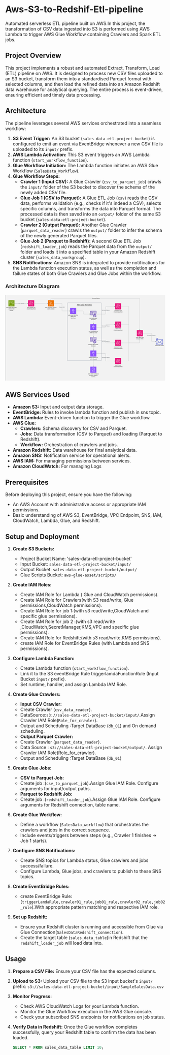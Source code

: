 # Aws-S3-to-Redshif-Etl-pipeline
Automated serverless ETL pipeline built on AWS.In this project, the transformation of CSV data ingested into S3 is performed using  AWS Lambda to trigger AWS Glue Workflow containing Crawlers and Spark ETL jobs.

## Project Overview

This project implements a robust and automated Extract, Transform, Load (ETL) pipeline on AWS. It is designed to process new CSV files uploaded to an S3 bucket, transform them into a standardised Parquet format with selected columns, and then load the refined data into an Amazon Redshift data warehouse for analytical querying. The entire process is event-driven, ensuring efficient and timely data processing.

## Architecture

The pipeline leverages several AWS services orchestrated into a seamless workflow:

1.  **S3 Event Trigger:** An S3 bucket (`sales-data-etl-project-bucket`) is configured to emit an event via EventBridge whenever a new CSV file is uploaded to its `input/` prefix.
2.  **AWS Lambda Activation:** This S3 event triggers an AWS Lambda function (`start_workflow_function`).
3.  **Glue Workflow Initiation:** The Lambda function initiates an AWS Glue Workflow (`SalesData_Workflow`).
4.  **Glue Workflow Steps:**
    * **Crawler 1 (Input CSV):** A Glue Crawler (`csv_to_parquet_job`) crawls the `input/` folder of the S3 bucket to discover the schema of the newly added CSV file.
    * **Glue Job 1 (CSV to Parquet):** A Glue ETL Job (`csv`) reads the CSV data, performs validation (e.g., checks if it's indeed a CSV), selects specific columns, and transforms the data into Parquet format. The processed data is then saved into an `output/` folder of the same S3 bucket (`sales-data-etl-project-bucket`).
    * **Crawler 2 (Output Parquet):** Another Glue Crawler (`parquet_data_reader`) crawls the `output/` folder to infer the schema of the newly generated Parquet files.
    * **Glue Job 2 (Parquet to Redshift):** A second Glue ETL Job (`redshift_loader_job`) reads the Parquet data from the `output/` folder and loads it into a specified table in your Amazon Redshift cluster (`sales_data_workgroup`).
5.  **SNS Notifications:** Amazon SNS is integrated to provide notifications for the Lambda function execution status, as well as the completion and failure states of both Glue Crawlers and Glue Jobs within the workflow.

### Architecture Diagram

![Architecture Diagram](files/sales-data-etl-flowchart.png)

## AWS Services Used

* **Amazon S3:** Input and output data storage.
* **EventBridge:** Rules to invoke lambda function and publish in  sns topic.
* **AWS Lambda:** Event-driven function to trigger the Glue workflow.
* **AWS Glue:**
    * **Crawlers:** Schema discovery for CSV and Parquet.
    * **Jobs:** Data transformation (CSV to Parquet) and loading (Parquet to Redshift).
    * **Workflow:** Orchestration of crawlers and jobs.
* **Amazon Redshift:** Data warehouse for final analytical data.
* **Amazon SNS:** Notification service for operational alerts.
* **AWS IAM:** For managing permissions between services.
* **Amazon CloudWatch:** For managing Logs

## Prerequisites

Before deploying this project, ensure you have the following:

* An AWS Account with administrative access or appropriate IAM permissions.
* Basic understanding of AWS S3, EventBridge, VPC Endpoint, SNS, IAM, CloudWatch, Lambda, Glue, and Redshift.

## Setup and Deployment

1.  **Create S3 Buckets:**
    * Project Bucket Name: 'sales-data-etl-project-bucket'
    * Input Bucket: `sales-data-etl-project-bucket/input/ ` 
    * Output Bucket: `sales-data-etl-project-bucket/output/` 
    * Glue Scripts Bucket: `aws-glue-asset/scripts/` 
2.  **Create IAM Roles:**
    * Create IAM Role for Lambda ( Glue and CloudWatch permissions).
    * Create IAM Role for Crawlers(with S3 read/write, Glue permissions,CloudWatch permissions).
    * Create IAM Role for job 1:(with s3 read/write,CloudWatch and specific glue permissions).
    * Create IAM Role for job 2 :(with s3 read/write ,CloudWatch,SecretManager,KMS,VPC and specific glue permissions).
    * Create IAM Role for Redshift:(with  s3 read/write,KMS permissions).
    * create IAM Role for EventBridge Rules (with Lambda and SNS permissions).
3.  **Configure Lambda Function:** 
    * Create Lambda function (`start_workflow_function`).
    * Link it to the S3 eventBridge Rule triggerlamdaFunctionRule (Input Bucket `input/` prefix).
    * Set runtime, handler, and assign Lambda IAM Role.

4.  **Create Glue Crawlers:**
    * **Input CSV Crawler:**
    * Create Crawler (`csv_data_reader`). 
    * DataSource:`s3://sales-data-etl-project-bucket/input/`.Assign Crawler  IAM Role(`Role_for_crawler`).
    * Output and Scheduling :Target DataBase (`db_01`) and On demand scheduling.
    * **Output Parquet Crawler:** 
    * Create Crawler (`parquet_data_reader`).
    * Data Source : `s3://sales-data-etl-project-bucket/output/`. Assign Crawler IAM Role(Role_for_crawler).
    * Output and Scheduling :Target DataBase (`db_01`)
5.  **Create Glue Jobs:**
    * **CSV to Parquet Job:**
    * Create job :(`csv_to_parquet_job`).Assign Glue IAM Role. Configure arguments for input/output paths.
    * **Parquet to Redshift Job:**
    * Create job :(`redshift_loader_job`).Assign Glue IAM Role. Configure arguments for Redshift connection, table name.
6.  **Create Glue Workflow:**
    * Define a workflow (`SalesData_workflow`) that orchestrates the crawlers and jobs in the correct sequence.
    * Include events/triggers between steps (e.g., Crawler 1 finishes -> Job 1 starts).
7.  **Configure SNS Notifications:**
    * Create SNS topics for Lambda status, Glue  crawlers and jobs success/failure.
    * Configure Lambda, Glue jobs, and crawlers to publish to these SNS topics.
8.  **Create EventBridge Rules:**
    * create EventBridge Rule: (`triggerLamdaRule,crawler01_rule,job01_rule,crawler02_rule,job02_rule`).With appropriate pattern matching and respective IAM role.
9. **Set up Redshift:**
    * Ensure your Redshift cluster is running and accessible from Glue via Glue Connection(`SalesDataRedshift_connection`).
    * Create the target table (`sales_data_table`)in Redshift that the `redshift_loader_job` will load data into.

## Usage

1.  **Prepare a CSV File:** Ensure your CSV file has the expected columns.
2.  **Upload to S3:** Upload your CSV file to the S3 input bucket's `input/` prefix:
    `s3://sales-data-etl-project-bucket/input/SampleSalesData.csv`
3.  **Monitor Progress:**
    * Check AWS CloudWatch Logs for your Lambda function.
    * Monitor the Glue Workflow execution in the AWS Glue console.
    * Check your subscribed SNS endpoints for notifications on job status.
4.  **Verify Data in Redshift:**
    Once the Glue workflow completes successfully, query your Redshift table to confirm the data has been loaded.

    ```sql
    SELECT * FROM sales_data_table LIMIT 10;
    ```
